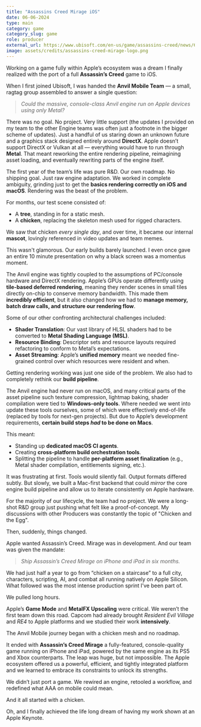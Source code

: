```yaml
---
title: "Assassins Creed Mirage iOS"
date: 06-06-2024
type: main
category: game
category_slug: game
role: producer
external_url: https://www.ubisoft.com/en-us/game/assassins-creed/news/6hRBheSWDoKUdnKxzy5YOg/assassins-creed-mirage-is-coming-to-ios
image: assets/credits/assassins-creed-mirage-logo.png
---
```



Working on a game fully within Apple’s ecosystem was a dream I finally realized with the port of a full **Assassin’s Creed** game to iOS.

When I first joined Ubisoft, I was handed the **Anvil Mobile Team** — a small, ragtag group assembled to answer a single question:

> *Could the massive, console-class Anvil engine run on Apple devices using only Metal?*

There was no goal. No project. Very little support (the updates I provided on my team to the other Engine teams was often just a footnote in the bigger scheme of updates). Just a handful of us staring down an unknown future and a graphics stack designed entirely around **DirectX**. Apple doesn’t support DirectX or Vulkan at all — everything would have to run through **Metal**. That meant reworking the entire rendering pipeline, reimagining asset loading, and eventually rewriting parts of the engine itself.


The first year of the team’s life was pure R&D. Our own roadmap. No shipping goal. Just raw engine adaptation. We worked in complete ambiguity, grinding just to get the **basics rendering correctly on iOS and macOS**. Rendering was the beast of the problem.

For months, our test scene consisted of:

* A **tree**, standing in for a static mesh.
* A **chicken**, replacing the skeleton mesh used for rigged characters.

We saw that chicken *every single day*, and over time, it became our internal **mascot**, lovingly referenced in video updates and team memes.

This wasn't glamorous. Our early builds barely launched. I even once gave an entire 10 minute presentation on why a black screen was a momentus moment. 


The Anvil engine was tightly coupled to the assumptions of PC/console hardware and DirectX rendering. Apple’s GPUs operate differently using **tile-based deferred rendering**, meaning they render scenes in small tiles directly on-chip to conserve memory bandwidth. This made them **incredibly efficient**, but it also changed how we had to **manage memory, batch draw calls, and structure our rendering flow**.


Some of our other confronting architectural challenges included:

* **Shader Translation**: Our vast library of HLSL shaders had to be converted to **Metal Shading Language (MSL)**.
* **Resource Binding**: Descriptor sets and resource layouts required refactoring to conform to Metal’s expectations.
* **Asset Streaming**: Apple’s **unified memory** meant we needed fine-grained control over which resources were resident and when.


Getting rendering working was just one side of the problem. We also had to completely rethink our **build pipeline**.

The Anvil engine had never run on macOS, and many critical parts of the asset pipeline such texture compression, lightmap baking, shader compilation were tied to **Windows-only tools**. Where needed we went into update these tools ourselves, some of which were effectively end-of-life (replaced by tools for next-gen projects). But due to Apple’s development requirements, **certain build steps *had* to be done on Macs**. 

This meant:

* Standing up **dedicated macOS CI agents**.
* Creating **cross-platform build orchestration tools**.
* Splitting the pipeline to handle **per-platform asset finalization** (e.g., Metal shader compilation, entitlements signing, etc.).

It was frustrating at first. Tools would silently fail. Output formats differed subtly. But slowly, we built a Mac-first backend that could *mirror* the core engine build pipeline and allow us to iterate consistently on Apple hardware.


For the majority of our lifecycle, the team had no project. We were a long-shot R&D group just pushing what felt like a proof-of-concept. My discussions with other Producers was constantly the topic of "Chicken and the Egg". 

Then, suddenly, things changed.

Apple wanted Assassin’s Creed. Mirage was in development. And our team was given the mandate:

> *Ship Assassin’s Creed Mirage on iPhone and iPad in six months.*

We had just half a year to go from “chicken on a staircase” to a full city, characters, scripting, AI, and combat all running natively on Apple Silicon. What followed was the most intense production sprint I’ve been part of.

We pulled long hours.

Apple’s **Game Mode** and **MetalFX Upscaling** were critical. We weren’t the first team down this road. Capcom had already brought *Resident Evil Village* and *RE4* to Apple platforms and we studied their work **intensively**.


The Anvil Mobile journey began with a chicken mesh and no roadmap.

It ended with **Assassin’s Creed Mirage**  a fully-featured, console-quality game running on iPhone and iPad, powered by the same engine as its PS5 and Xbox counterparts. The leap was huge, but not impossible. The Apple ecosystem offered us a powerful, efficient, and tightly integrated platform and we learned to embrace its constraints to unlock its strengths.

We didn’t just port a game.
We rewired an engine, retooled a workflow, and redefined what AAA on mobile could mean.

And it all started with a chicken.

Oh, and I finally achieved the life long dream of having my work shown at an Apple Keynote.
